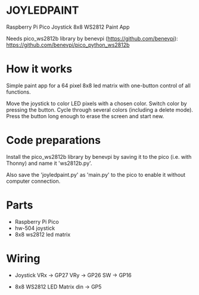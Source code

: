 # JOYLEDPAINT
Raspberry Pi Pico Joystick 8x8 WS2812 Paint App

Needs pico_ws2812b library by benevpi (https://github.com/benevpi):
https://github.com/benevpi/pico_python_ws2812b

# How it works
Simple paint app for a 64 pixel 8x8 led matrix
with one-button control of all functions.

Move the joystick to color LED pixels with
a chosen color. Switch color by pressing the
button. Cycle through several colors
(including a delete mode). Press the button
long enough to erase the screen and start
new.

# Code preparations
Install the pico_ws2812b library by benevpi by
saving it to the pico (i.e. with Thonny) and name
it 'ws2812b.py'.

Also save the 'joyledpaint.py' as 'main.py'
to the pico to enable it without computer
connection.

# Parts
  - Raspberry Pi Pico
  - hw-504 joystick
  - 8x8 ws2812 led matrix

# Wiring
  - Joystick
    VRx -> GP27
    VRy -> GP26
    SW  -> GP16

  - 8x8 WS2812 LED Matrix
    din -> GP5
